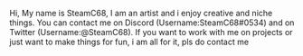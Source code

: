 Hi, My name is SteamC68, I am an artist and i enjoy creative and niche things. You can contact me on Discord (Username:SteamC68#0534) and on Twitter (Username:@SteamC68).
If you want to work with me on projects or just want to make things for fun, i am all for it, pls do contact me
